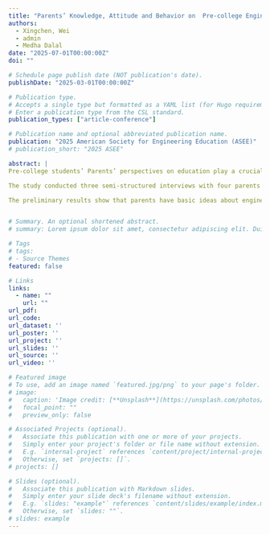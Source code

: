 ```yaml
---
title: "Parents’ Knowledge, Attitude and Behavior on  Pre-college Engineering Education Course (WIP)"
authors:
  - Xingchen, Wei
  - admin
  - Medha Dalal
date: "2025-07-01T00:00:00Z"
doi: ""

# Schedule page publish date (NOT publication's date).
publishDate: "2025-03-01T00:00:00Z"

# Publication type.
# Accepts a single type but formatted as a YAML list (for Hugo requirements).
# Enter a publication type from the CSL standard.
publication_types: ["article-conference"]

# Publication name and optional abbreviated publication name.
publication: "2025 American Society for Engineering Education (ASEE)"
# publication_short: "2025 ASEE"

abstract: |
Pre-college students’ Parents’ perspectives on education play a crucial role in their children’s learning outcomes and future development. While the importance of engineering education has received attention from instructional design and school systems, parent-related factors remain unclear. e4usa aims to provide well-designed engineering courses for high school students who seek to make engineering deeply and meaningfully accessible to the world. Moreover, e4usa encourages partnerships through communities and schools, allowing parents to participate with and better assist their children. This work-in-progress paper attempts to understand parents’ knowledge, attitudes, and behaviors (KAB) in engineering and engineering education, exploring potential opportunities to translate parents’ positive mindsets into actionable support.

The study conducted three semi-structured interviews with four parents whose children were enrolled in e4usa courses in 2022. After transcribing the interview content, the first two authors conducted qualitative analysis with two rounds of coding. In the first round, we used KAB as the coding category. After discussion, an additional code, “scenario,” was added during the second round of coding to help fully capture what parents value.

The preliminary results show that parents have basic ideas about engineering. Some of them have exposure due to their family background and have constructed an image of their child as a diligent and talented student. They also view their children’s involvement in engineering education positively, as it benefits their college applications and career choices. However, as engineering courses do not currently count towards Advanced Placement (AP) credits, parents express concerns about balancing the time to take engineering courses and fulfill perceived AP requirements for college admission. Parents’ actions are limited by a lack of information and connections with resources, but they still try to enhance their children’s engineering education by locating teachers, identifying relevant courses, and promoting family connections. Our next step is to conduct a broader interview among parents and explore potential methods for translating parents’ knowledge and attitudes into actions. For example, we could design informational sessions for parents, create engineering activities in which parents can participate, and link local network resources in engineering. This study aims to enhance parental involvement in engineering education by providing actionable insights and recommendations, ultimately supporting schools and policymakers in creating a more welcoming and effective educational environment.


# Summary. An optional shortened abstract.
# summary: Lorem ipsum dolor sit amet, consectetur adipiscing elit. Duis posuere tellus ac convallis placerat. Proin tincidunt magna sed ex sollicitudin condimentum.

# Tags
# tags:
# - Source Themes
featured: false

# Links
links:
  - name: ""
    url: ""
url_pdf: 
url_code: 
url_dataset: ''
url_poster: ''
url_project: ''
url_slides: ''
url_source: ''
url_video: ''

# Featured image
# To use, add an image named `featured.jpg/png` to your page's folder. 
# image:
#   caption: 'Image credit: [**Unsplash**](https://unsplash.com/photos/jdD8gXaTZsc)'
#   focal_point: ""
#   preview_only: false

# Associated Projects (optional).
#   Associate this publication with one or more of your projects.
#   Simply enter your project's folder or file name without extension.
#   E.g. `internal-project` references `content/project/internal-project/index.md`.
#   Otherwise, set `projects: []`.
# projects: []

# Slides (optional).
#   Associate this publication with Markdown slides.
#   Simply enter your slide deck's filename without extension.
#   E.g. `slides: "example"` references `content/slides/example/index.md`.
#   Otherwise, set `slides: ""`.
# slides: example
---
```


